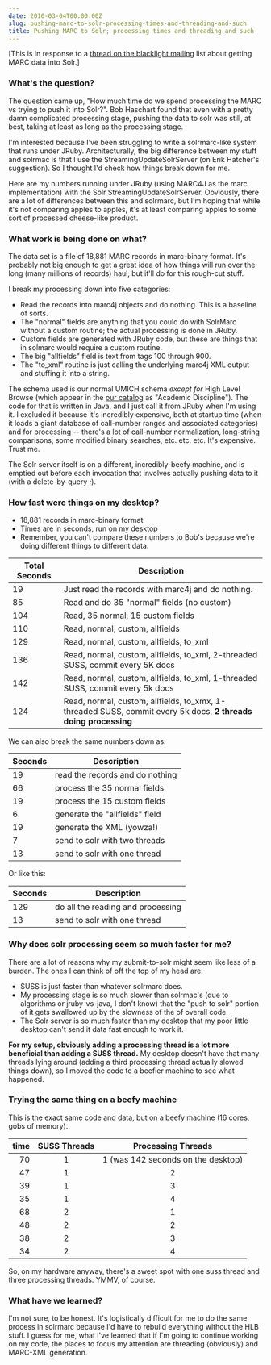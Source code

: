 ```yaml
---
date: 2010-03-04T00:00:00Z
slug: pushing-marc-to-solr-processing-times-and-threading-and-such
title: Pushing MARC to Solr; processing times and threading and such
---
```


[This is in response to a [thread on the blacklight mailing](http://groups.google.com/group/blacklight-development/browse_thread/thread/672b7269ada16a61?hl=en) list about getting MARC data into Solr.]

### What's the question?

The question came up, "How much time do we spend processing the MARC vs trying to push it into Solr?". Bob Haschart found that even with a pretty damn complicated processing stage, pushing the data to solr was still, at best,
taking at least as long as the processing stage.

I'm interested because I've been struggling to write a solrmarc-like system that runs under JRuby. Architecturally, the big difference between my stuff and solrmac is that I use the StreamingUpdateSolrServer (on Erik Hatcher's suggestion). So I thought I'd check how things break down for me.

Here are my numbers running under JRuby (using MARC4J as the marc
implementation) with the Solr StreamingUpdateSolrServer. Obviously, there are
a lot of differences between this and solrmarc, but I'm hoping that while it's
not comparing apples to apples, it's at least comparing apples to some sort of
processed cheese-like product.

### What work is being done on what?

The data set is a file of 18,881 MARC records in marc-binary format. It's
probably not big enough to get a great idea of how things will run over the
long (many millions of records) haul, but it'll do for this rough-cut stuff.

I break my processing down into five categories:

* Read the records into marc4j objects and do nothing. This is a baseline of sorts.
* The "normal" fields are anything that you could do with SolrMarc without a
custom routine; the actual processing is done in JRuby.
* Custom fields are generated with JRuby code, but these are things that in solmarc would require a custom routine.
* The big "allfields" field is text from tags 100 through 900.
* The "to_xml" routine is just calling the underlying marc4j XML output and stuffing it into a string.

The schema used is our normal UMICH schema *except for* High Level Browse
(which appear in the [our catalog](http://mirlyn.lib.umich.edu/) as "Academic
Discipline"). The code for that is written in Java, and I just call it from
JRuby when I'm using it. I excluded it because it's incredibly expensive, both at startup time (when it loads a giant database of call-number ranges and associated categories) and for processing -- there's a lot of call-number normalization, long-string comparisons, some modified binary searches, etc. etc. etc. It's expensive. Trust me.

The Solr server itself is on a different, incredibly-beefy machine, and is
emptied out before each invocation that involves actually pushing data to it (with a delete-by-query *:*).

### How fast were things on my desktop?

* 18,881 records in marc-binary format
* Times are in seconds, run on my desktop
* Remember, you can't compare these numbers to Bob's because we're doing
different things to different data.

|Total Seconds  | Description |
|------- | -------------- |
| 19 | Just read the records with marc4j and do nothing.|
| 85 | Read and do 35 "normal" fields (no custom)|
|104 | Read, 35 normal, 15 custom fields|
|110 | Read, normal, custom, allfields|
|129 | Read, normal, custom, allfields, to_xml|
|136 | Read, normal, custom, allfields, to_xml, 2-threaded SUSS, commit every 5K docs|
|142 | Read, normal, custom, allfields, to_xml, 1-threaded SUSS, commit every 5k docs|
|124 |Read, normal, custom, allfields, to_xmx, 1-threaded SUSS, commit every 5k docs, **2 threads doing processing**|

We can also break the same numbers down as:

Seconds | Description
-------- | -----------
  19 | read the records and do nothing
  66 | process the 35 normal fields
  19 | process the 15 custom fields
   6 | generate the "allfields" field
  19 | generate the XML (yowza!)
   7 | send to solr with two threads
  13 | send to solr with one thread

Or like this:

Seconds | Description
--------| -----------
 129 | do all the reading and processing
  13 | send to solr with one thread

### Why does solr processing seem so much faster for me?

There are a lot of reasons why my submit-to-solr might seem like less of a
burden. The ones I can think of off the top of my head are:

* SUSS is just faster than whatever solrmarc does.
* My processing stage is so much slower than solrmac's (due to algorithms or jruby-vs-java, I don't know) that the "push to solr" portion of it gets swallowed up by the slowness of the of overall code.
* The Solr server is so much faster than my desktop that my poor little
  desktop can't send it data fast enough to work it.

**For my setup, obviously adding a processing thread is a lot more beneficial
than adding a SUSS thread.** My desktop doesn't have that many threads lying around (adding a third processing thread actually slowed things down), so I moved the code to a beefier machine to see what happened.

### Trying the same thing on a beefy machine

This is the exact same code and data, but on a beefy machine (16 cores, gobs
of memory).

time   |  SUSS Threads  |   Processing Threads
-----: | :--------------: | :-------------------:
70    |    1      |    1     (was 142 seconds on the desktop)
47    |    1      |    2
39    |    1      |    3
35    |    1      |    4
68    |    2      |    1
48    |    2      |    2
38    |    2      |    3
34    |    2      |    4

So, on my hardware anyway, there's a sweet spot with one suss thread and
three processing threads. YMMV, of course.

### What have we learned?

I'm not sure, to be honest. It's logistically difficult for me to do the same
process in solrmarc because I'd have to rebuild everything without the HLB stuff. I guess for me, what I've learned that if I'm going to continue working
on my code, the places to focus my attention are threading (obviously) and MARC-XML generation.
